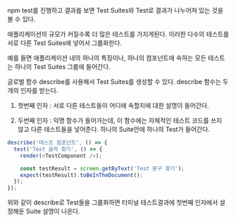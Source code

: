 npm test를 진행하고 결과를 보면 Test Suites와 Test로 결과가 나누어져 있는 것을 볼 수 있다.

애플리케이션의 규모가 커질수록 더 많은 테스트를 가지게된다.
이러한 다수의 테스트를 서로 다른 Test Suites에 넣어서 그룹화한다.

예를 들면 애플리케이션 내의 하나의 특징이나, 하나의 컴포넌트에 속하는 모든 테스트는
하나의 Test Suites 그룹에 들어간다.

글로벌 함수 describe를 사용해서 Test Suites를 생성할 수 있다.
describe 함수는 두개의 인자를 받는다.

1. 첫번째 인자 : 서로 다른 테스트들이 어디에 속할지에 대한 설명이 들어간다.

2. 두번째 인자 :
   익명 함수가 들어가는데, 이 함수에는 자체적인 테스트 코드를 쓰지 않고 다른 테스트들을 넣어준다.
   하나의 Suite안에 하나의 Test가 들어간다.

```javascript
describe('테스트 컴포넌트', () => {
  test('Test 글자 찾기', () => {
    render(<TestComponent />);

    const testResult = screen.getByText('Test 문구 찾기');
    expect(testResult).toBeInTheDocument();
  });
});
```

위와 같이 describe로 Test들을 그룹화하면 터미널 테스트결과에 첫번째 인자에서 설정해둔 Suite 설명이 나온다.
